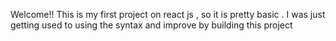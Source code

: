 Welcome!!
This is my first project on react js , so it is pretty basic .
I was just getting used to using the syntax and improve by building this project
